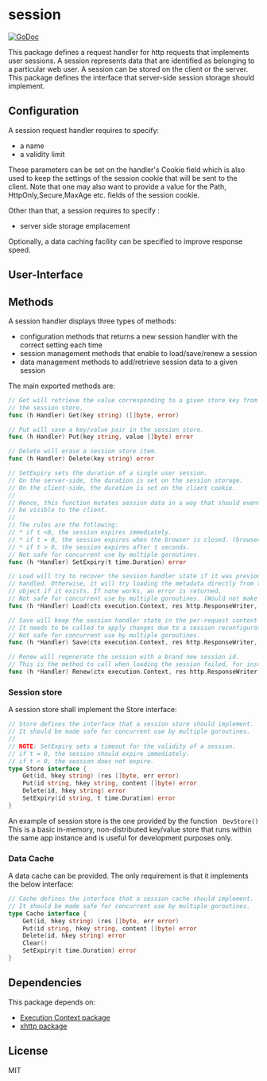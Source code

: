 # session

[![GoDoc](https://godoc.org/github.com/atdiar/xhttp/handlers/session?status.svg)](https://godoc.org/github.com/atdiar/xhttp/handlers/session)

This package defines a request handler for http requests that implements user sessions.
A session represents data that are identified as belonging to a particular web user.
A session can be stored on the client or the server.
This package defines the interface that server-side session storage should implement.

## Configuration

A session request handler requires to specify:
* a name
* a validity limit

These parameters can be set on the handler's Cookie field which is also used to keep the settings of the session cookie that will be sent to the client.
Note that one may also want to provide a value for the Path, HttpOnly,Secure,MaxAge etc. fields of the session cookie.

Other than that, a session requires to specify :
* server side storage emplacement

Optionally, a data caching facility can be specified to improve response speed.

## User-Interface

## Methods

A session handler displays three types of methods:

* configuration methods that returns a new session handler with the correct setting each time
* session management methods that enable to load/save/renew a session
* data management methods to add/retrieve session data to a given session

The main exported methods are:

``` go
// Get will retrieve the value corresponding to a given store key from
// the session store.
func (h Handler) Get(key string) ([]byte, error)

// Put will save a key/value pair in the session store.
func (h Handler) Put(key string, value []byte) error

// Delete will erase a session store item.
func (h Handler) Delete(key string) error

// SetExpiry sets the duration of a single user session.
// On the server-side, the duration is set on the session storage.
// On the client-side, the duration is set on the client cookie.
//
// Hence, this function mutates session data in a way that should eventually
// be visible to the client.
//
// The rules are the following:
// * if t <0, the session expires immediately.
// * if t = 0, the session expires when the browser is closed. (browser session)
// * if t > 0, the session expires after t seconds.
// Not safe for concurrent use by multiple goroutines.
func (h *Handler) SetExpiry(t time.Duration) error   

// Load will try to recover the session handler state if it was previously
// handled. Otherwise, it will try loading the metadata directly from the request
// object if it exists. If none works, an error is returned.
// Not safe for concurrent use by multiple goroutines. (Would not make sense)
func (h *Handler) Load(ctx execution.Context, res http.ResponseWriter, req *http.Request) error  

// Save will keep the session handler state in the per-request context store.
// It needs to be called to apply changes due to a session reconfiguration.
// Not safe for concurrent use by multiple goroutines.
func (h *Handler) Save(ctx execution.Context, res http.ResponseWriter, req *http.Request)  

// Renew will regenerate the session with a brand new session id.
// This is the method to call when loading the session failed, for instance.
func (h *Handler) Renew(ctx execution.Context, res http.ResponseWriter, req *http.Request)
```

### Session store

A session store shall implement the Store interface:

``` go
// Store defines the interface that a session store should implement.
// It should be made safe for concurrent use by multiple goroutines.
//
// NOTE: SetExpiry sets a timeout for the validity of a session.
// if t = 0, the session should expire immediately.
// if t < 0, the session does not expire.
type Store interface {
	Get(id, hkey string) (res []byte, err error)
	Put(id string, hkey string, content []byte) error
	Delete(id, hkey string) error
	SetExpiry(id string, t time.Duration) error
}

```

An example of session store is the one provided by the function ` DevStore()`
This is a basic in-memory, non-distributed key/value store that runs within the same app instance and is useful for
development purposes only.

### Data Cache

A data cache can be provided. The only requirement is that it implements the below interface:

``` go
// Cache defines the interface that a session cache should implement.
// It should be made safe for concurrent use by multiple goroutines.
type Cache interface {
	Get(id, hkey string) (res []byte, err error)
	Put(id string, hkey string, content []byte) error
	Delete(id, hkey string) error
	Clear()
	SetExpiry(t time.Duration) error
}
```
## Dependencies
This package depends on:
* [Execution Context package](https://github.com/atdiar/goroutine/execution)
* [xhttp package](https://github.com/atdiar/xhttp)

## License
MIT
